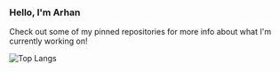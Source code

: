 ### Hello, I'm Arhan

Check out some of my pinned repositories for more info about what I'm currently working on!

![Top Langs](https://github-readme-stats.vercel.app/api/top-langs/?username=ArhanChaudhary&layout=compact&hide=html&langs_count=8)
